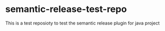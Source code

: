 # semantic-release-test-repo

This is a test reposioty to test the semantic release plugin for java project
